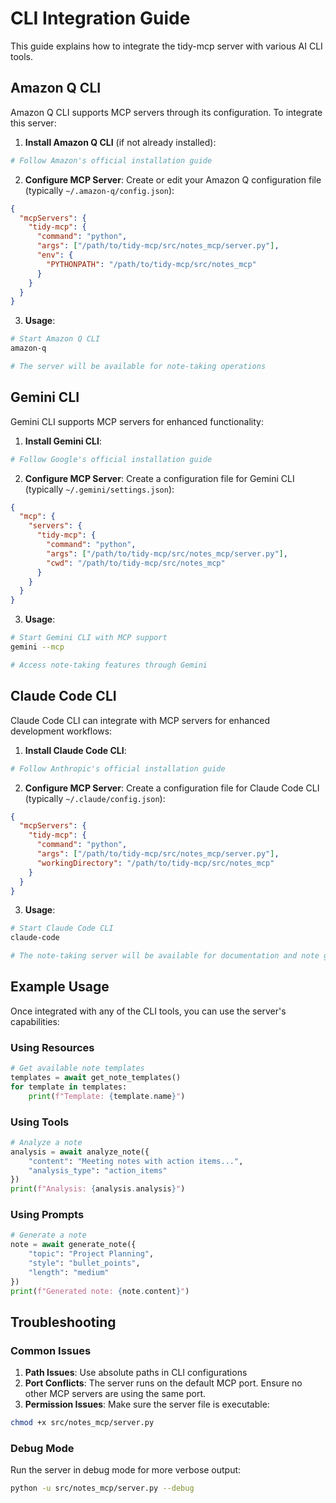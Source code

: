 # CLI Integration Guide

This guide explains how to integrate the tidy-mcp server with various AI CLI tools.

## Amazon Q CLI

Amazon Q CLI supports MCP servers through its configuration. To integrate this server:

1. **Install Amazon Q CLI** (if not already installed):
```bash
# Follow Amazon's official installation guide
```

2. **Configure MCP Server**:
Create or edit your Amazon Q configuration file (typically `~/.amazon-q/config.json`):

```json
{
  "mcpServers": {
    "tidy-mcp": {
      "command": "python",
      "args": ["/path/to/tidy-mcp/src/notes_mcp/server.py"],
      "env": {
        "PYTHONPATH": "/path/to/tidy-mcp/src/notes_mcp"
      }
    }
  }
}
```

3. **Usage**:
```bash
# Start Amazon Q CLI
amazon-q

# The server will be available for note-taking operations
```

## Gemini CLI

Gemini CLI supports MCP servers for enhanced functionality:

1. **Install Gemini CLI**:
```bash
# Follow Google's official installation guide
```

2. **Configure MCP Server**:
Create a configuration file for Gemini CLI (typically `~/.gemini/settings.json`):

```json
{
  "mcp": {
    "servers": {
      "tidy-mcp": {
        "command": "python",
        "args": ["/path/to/tidy-mcp/src/notes_mcp/server.py"],
        "cwd": "/path/to/tidy-mcp/src/notes_mcp"
      }
    }
  }
}
```

3. **Usage**:
```bash
# Start Gemini CLI with MCP support
gemini --mcp

# Access note-taking features through Gemini
```

## Claude Code CLI

Claude Code CLI can integrate with MCP servers for enhanced development workflows:

1. **Install Claude Code CLI**:
```bash
# Follow Anthropic's official installation guide
```

2. **Configure MCP Server**:
Create a configuration file for Claude Code CLI (typically `~/.claude/config.json`):

```json
{
  "mcpServers": {
    "tidy-mcp": {
      "command": "python",
      "args": ["/path/to/tidy-mcp/src/notes_mcp/server.py"],
      "workingDirectory": "/path/to/tidy-mcp/src/notes_mcp"
    }
  }
}
```

3. **Usage**:
```bash
# Start Claude Code CLI
claude-code

# The note-taking server will be available for documentation and note generation
```

## Example Usage

Once integrated with any of the CLI tools, you can use the server's capabilities:

### Using Resources
```python
# Get available note templates
templates = await get_note_templates()
for template in templates:
    print(f"Template: {template.name}")
```

### Using Tools
```python
# Analyze a note
analysis = await analyze_note({
    "content": "Meeting notes with action items...",
    "analysis_type": "action_items"
})
print(f"Analysis: {analysis.analysis}")
```

### Using Prompts
```python
# Generate a note
note = await generate_note({
    "topic": "Project Planning",
    "style": "bullet_points",
    "length": "medium"
})
print(f"Generated note: {note.content}")
```

## Troubleshooting

### Common Issues

1. **Path Issues**: Use absolute paths in CLI configurations
2. **Port Conflicts**: The server runs on the default MCP port. Ensure no other MCP servers are using the same port.
3. **Permission Issues**: Make sure the server file is executable:
```bash
chmod +x src/notes_mcp/server.py
```

### Debug Mode

Run the server in debug mode for more verbose output:
```bash
python -u src/notes_mcp/server.py --debug
``` 